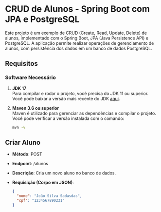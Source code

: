 # CRUD de Alunos - Spring Boot com JPA e PostgreSQL

Este projeto é um exemplo de CRUD (Create, Read, Update, Delete) de alunos, implementado com o Spring Boot, JPA (Java Persistence API) e PostgreSQL. A aplicação permite realizar operações de gerenciamento de alunos, com persistência dos dados em um banco de dados PostgreSQL.

## Requisitos

### Software Necessário
1. **JDK 17**  
   Para compilar e rodar o projeto, você precisa do JDK 11 ou superior. Você pode baixar a versão mais recente do JDK [aqui](https://adoptopenjdk.net/).

2. **Maven 3.6 ou superior**  
   Maven é utilizado para gerenciar as dependências e compilar o projeto. Você pode verificar a versão instalada com o comando:
   ```bash
   mvn -v
## Criar Aluno
* **Método**: POST
* **Endpoint**: /alunos
* **Descrição**: Cria um novo aluno no banco de dados.
* **Requisição (Corpo em JSON)**:
  
  ```json
  {
    "nome": "João Silva Sadasdas",
    "cpf": "1234567890231"
  }

